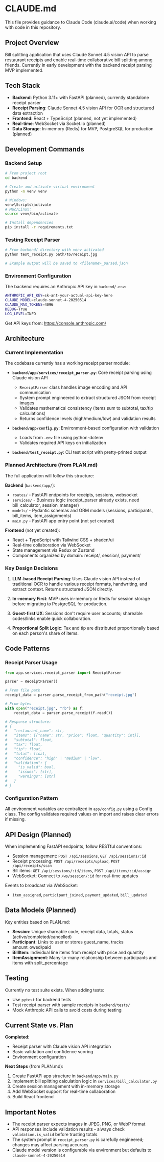 # CLAUDE.md

This file provides guidance to Claude Code (claude.ai/code) when working with code in this repository.

## Project Overview

Bill splitting application that uses Claude Sonnet 4.5 vision API to parse restaurant receipts and enable real-time collaborative bill splitting among friends. Currently in early development with the backend receipt parsing MVP implemented.

## Tech Stack

- **Backend**: Python 3.11+ with FastAPI (planned), currently standalone receipt parser
- **Receipt Parsing**: Claude Sonnet 4.5 vision API for OCR and structured data extraction
- **Frontend**: React + TypeScript (planned, not yet implemented)
- **Real-time**: WebSocket via Socket.io (planned)
- **Data Storage**: In-memory (Redis) for MVP, PostgreSQL for production (planned)

## Development Commands

### Backend Setup

```bash
# From project root
cd backend

# Create and activate virtual environment
python -m venv venv

# Windows:
venv\Scripts\activate
# Mac/Linux:
source venv/bin/activate

# Install dependencies
pip install -r requirements.txt
```

### Testing Receipt Parser

```bash
# From backend/ directory with venv activated
python test_receipt.py path/to/receipt.jpg

# Example output will be saved to <filename>_parsed.json
```

### Environment Configuration

The backend requires an Anthropic API key in `backend/.env`:

```bash
ANTHROPIC_API_KEY=sk-ant-your-actual-api-key-here
CLAUDE_MODEL=claude-sonnet-4-20250514
CLAUDE_MAX_TOKENS=4096
DEBUG=True
LOG_LEVEL=INFO
```

Get API keys from: https://console.anthropic.com/

## Architecture

### Current Implementation

The codebase currently has a working receipt parser module:

- **`backend/app/services/receipt_parser.py`**: Core receipt parsing using Claude vision API
  - `ReceiptParser` class handles image encoding and API communication
  - System prompt engineered to extract structured JSON from receipt images
  - Validates mathematical consistency (items sum to subtotal, tax/tip calculations)
  - Returns confidence levels (high/medium/low) and validation results

- **`backend/app/config.py`**: Environment-based configuration with validation
  - Loads from `.env` file using python-dotenv
  - Validates required API keys on initialization

- **`backend/test_receipt.py`**: CLI test script with pretty-printed output

### Planned Architecture (from PLAN.md)

The full application will follow this structure:

**Backend** (`backend/app/`):
- `routes/` - FastAPI endpoints for receipts, sessions, websocket
- `services/` - Business logic (receipt_parser already exists, need bill_calculator, session_manager)
- `models/` - Pydantic schemas and ORM models (sessions, participants, bill_items, item_assignments)
- `main.py` - FastAPI app entry point (not yet created)

**Frontend** (not yet created):
- React + TypeScript with Tailwind CSS + shadcn/ui
- Real-time collaboration via WebSocket
- State management via Redux or Zustand
- Components organized by domain: receipt/, session/, payment/

### Key Design Decisions

1. **LLM-based Receipt Parsing**: Uses Claude vision API instead of traditional OCR to handle various receipt formats, handwriting, and extract context. Returns structured JSON directly.

2. **In-memory First**: MVP uses in-memory or Redis for session storage before migrating to PostgreSQL for production.

3. **Guest-first UX**: Sessions don't require user accounts; shareable codes/links enable quick collaboration.

4. **Proportional Split Logic**: Tax and tip are distributed proportionally based on each person's share of items.

## Code Patterns

### Receipt Parser Usage

```python
from app.services.receipt_parser import ReceiptParser

parser = ReceiptParser()

# From file path
receipt_data = parser.parse_receipt_from_path("receipt.jpg")

# From bytes
with open("receipt.jpg", "rb") as f:
    receipt_data = parser.parse_receipt(f.read())

# Response structure:
# {
#   "restaurant_name": str,
#   "items": [{"name": str, "price": float, "quantity": int}],
#   "subtotal": float,
#   "tax": float,
#   "tip": float,
#   "total": float,
#   "confidence": "high" | "medium" | "low",
#   "validation": {
#     "is_valid": bool,
#     "issues": [str],
#     "warnings": [str]
#   }
# }
```

### Configuration Pattern

All environment variables are centralized in `app/config.py` using a Config class. The config validates required values on import and raises clear errors if missing.

## API Design (Planned)

When implementing FastAPI endpoints, follow RESTful conventions:

- Session management: `POST /api/sessions`, `GET /api/sessions/:id`
- Receipt processing: `POST /api/receipts/upload`, `POST /api/receipts/scan`
- Bill items: `GET /api/sessions/:id/items`, `POST /api/items/:id/assign`
- WebSocket: Connect to `/ws/session/:id` for real-time updates

Events to broadcast via WebSocket:
- `item_assigned`, `participant_joined`, `payment_updated`, `bill_updated`

## Data Models (Planned)

Key entities based on PLAN.md:

- **Session**: Unique shareable code, receipt data, totals, status (active/completed/cancelled)
- **Participant**: Links to user or stores guest_name, tracks amount_owed/paid
- **BillItem**: Individual line items from receipt with price and quantity
- **ItemAssignment**: Many-to-many relationship between participants and items with split_percentage

## Testing

Currently no test suite exists. When adding tests:
- Use `pytest` for backend tests
- Test receipt parser with sample receipts in `backend/tests/`
- Mock Anthropic API calls to avoid costs during testing

## Current State vs. Plan

**Completed**:
- Receipt parser with Claude vision API integration
- Basic validation and confidence scoring
- Environment configuration

**Next Steps** (from PLAN.md):
1. Create FastAPI app structure in `backend/app/main.py`
2. Implement bill splitting calculation logic in `services/bill_calculator.py`
3. Create session management with in-memory storage
4. Add WebSocket support for real-time collaboration
5. Build React frontend

## Important Notes

- The receipt parser expects images in JPEG, PNG, or WebP format
- API responses include validation results - always check `validation.is_valid` before trusting totals
- The system prompt in `receipt_parser.py` is carefully engineered; changes may affect parsing accuracy
- Claude model version is configurable via environment but defaults to `claude-sonnet-4-20250514`
